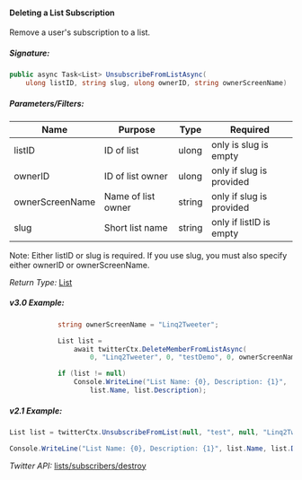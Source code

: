 #### Deleting a List Subscription

Remove a user's subscription to a list.

##### Signature:

```c#
public async Task<List> UnsubscribeFromListAsync(
    ulong listID, string slug, ulong ownerID, string ownerScreenName)
```

##### Parameters/Filters:

| Name | Purpose | Type | Required |
|------|---------|------|----------|
| listID | ID of list | ulong | only is slug is empty |
| ownerID | ID of list owner | ulong | only if slug is provided |
| ownerScreenName | Name of list owner | string | only if slug is provided |
| slug | Short list name | string | only if listID is empty |

Note: Either listID or slug is required. If you use slug, you must also specify either ownerID or ownerScreenName. 

*Return Type:* [List](../LINQ-to-Twitter-Entities/List-Entity.md)

##### v3.0 Example:

```c#
            string ownerScreenName = "Linq2Tweeter";

            List list = 
                await twitterCtx.DeleteMemberFromListAsync(
                    0, "Linq2Tweeter", 0, "testDemo", 0, ownerScreenName);

            if (list != null)
                Console.WriteLine("List Name: {0}, Description: {1}",
                    list.Name, list.Description);
```

##### v2.1 Example:

```c#
List list = twitterCtx.UnsubscribeFromList(null, "test", null, "Linq2Tweeter");

Console.WriteLine("List Name: {0}, Description: {1}", list.Name, list.Description);
```

*Twitter API:* [lists/subscribers/destroy](https://developer.twitter.com/en/docs/accounts-and-users/create-manage-lists/api-reference/post-lists-subscribers-destroy)